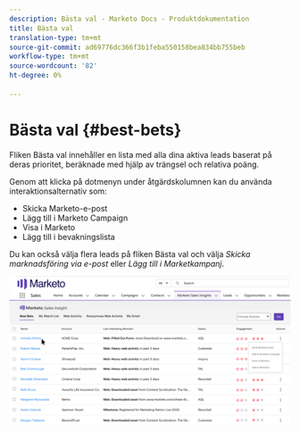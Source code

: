 ```yaml
---
description: Bästa val - Marketo Docs - Produktdokumentation
title: Bästa val
translation-type: tm+mt
source-git-commit: ad69776dc366f3b1feba550158bea834bb755beb
workflow-type: tm+mt
source-wordcount: '82'
ht-degree: 0%

---
```



# Bästa val {#best-bets}

Fliken Bästa val innehåller en lista med alla dina aktiva leads baserat på deras prioritet, beräknade med hjälp av trängsel och relativa poäng.

Genom att klicka på dotmenyn under åtgärdskolumnen kan du använda interaktionsalternativ som:

* Skicka Marketo-e-post
* Lägg till i Marketo Campaign
* Visa i Marketo
* Lägg till i bevakningslista

Du kan också välja flera leads på fliken Bästa val och välja _Skicka marknadsföring via e-post_ eller _Lägg till i Marketkampanj_.

![](assets/best-bets-1.png)
